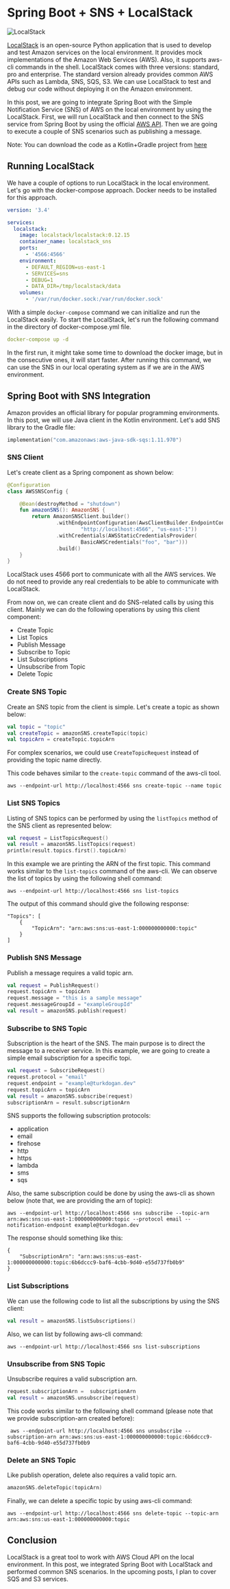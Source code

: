 # Spring Boot + SNS + LocalStack

![LocalStack](deployment.png)

[LocalStack](https://github.com/localstack/localstack) is an open-source Python application that is used to develop and test Amazon services on the local environment. It provides mock implementations of the Amazon Web Services (AWS). Also, it supports aws-cli commands in the shell. LocalStack comes with three versions: standard, pro and enterprise. The standard version already provides common AWS APIs such as Lambda, SNS, SQS, S3. We can use LocalStack to test and debug our code without deploying it on the Amazon environment.

In this post, we are going to integrate Spring Boot with the Simple Notification Service (SNS) of AWS on the local environment by using the LocalStack. First, we will run LocalStack and then connect to the SNS service from Spring Boot by using the official [AWS API](https://aws.amazon.com/sdk-for-java/). Then we are going to execute a couple of SNS scenarios such as publishing a message.

Note: You can download the code as a Kotlin+Gradle project from [here](https://github.com/turkdogan/spring-boot-guide/tree/main/spring-boot-sns-localstack)

## Running LocalStack

We have a couple of options to run LocalStack in the local environment. Let's go with the docker-compose approach. Docker needs to be installed for this approach.

```yaml
version: '3.4'

services:
  localstack:
    image: localstack/localstack:0.12.15
    container_name: localstack_sns
    ports:
      - '4566:4566'
    environment:
      - DEFAULT_REGION=us-east-1
      - SERVICES=sns
      - DEBUG=1
      - DATA_DIR=/tmp/localstack/data
    volumes:
      - '/var/run/docker.sock:/var/run/docker.sock'
```

With a simple ```docker-compose``` command we can initialize and run the LocalStack easily. To start the LocalStack, let's run the following command in the directory of docker-compose.yml file.

```yaml
docker-compose up -d
```

In the first run, it might take some time to download the docker image, but in the consecutive ones, it will start faster. After running this command, we can use the SNS in our local operating system as if we are in the AWS environment.

## Spring Boot with SNS Integration

Amazon provides an official library for popular programming environments. In this post, we will use Java client in the Kotlin environment. Let's add SNS library to the Gradle file:

```kotlin
implementation("com.amazonaws:aws-java-sdk-sqs:1.11.970")
```

### SNS Client

Let's create client as a Spring component as shown below:

```kotlin
@Configuration
class AWSSNSConfig {

    @Bean(destroyMethod = "shutdown")
    fun amazonSNS(): AmazonSNS {
        return AmazonSNSClient.builder()
                .withEndpointConfiguration(AwsClientBuilder.EndpointConfiguration(
                        "http://localhost:4566", "us-east-1"))
                .withCredentials(AWSStaticCredentialsProvider(
                        BasicAWSCredentials("foo", "bar")))
                .build()
    }
}
```

LocalStack uses 4566 port to communicate with all the AWS services. We do not need to provide any real credentials to be able to communicate with LocalStack.

From now on, we can create client and do SNS-related calls by using this client. Mainly we can do the following operations by using this client component:
- Create Topic
- List Topics
- Publish Message
- Subscribe to Topic
- List Subscriptions
- Unsubscribe from Topic
- Delete Topic

### Create SNS Topic
Create an SNS topic from the client is simple. Let's create a topic as shown below:

```kotlin
val topic = "topic"
val createTopic = amazonSNS.createTopic(topic)
val topicArn = createTopic.topicArn
```

For complex scenarios, we could use ```CreateTopicRequest``` instead of providing the topic name directly. 

This code behaves similar to the ```create-topic``` command of the aws-cli tool.

```shell
aws --endpoint-url http://localhost:4566 sns create-topic --name topic
```

### List SNS Topics
Listing of SNS topics can be performed by using the ```listTopics``` method of the SNS client as represented below:

```kotlin
val request = ListTopicsRequest()
val result = amazonSNS.listTopics(request)
println(result.topics.first().topicArn)
```

In this example we are printing the ARN of the first topic. This command works similar to the ```list-topics``` command of the aws-cli. We can observe the list of topics by using the following shell command:

```shell
aws --endpoint-url http://localhost:4566 sns list-topics
```

The output of this command should give the following response:

```shell
"Topics": [
    {
        "TopicArn": "arn:aws:sns:us-east-1:000000000000:topic"
    }
]
```

### Publish SNS Message

Publish a message requires a valid topic arn.

```kotlin
val request = PublishRequest()
request.topicArn = topicArn
request.message = "this is a sample message"
request.messageGroupId = "exampleGroupId"
val result = amazonSNS.publish(request)
```

### Subscribe to SNS Topic

Subscription is the heart of the SNS. The main purpose is to direct the message to a receiver service. In this example, we are going to create a simple email subscription for a specific topi.

```kotlin
val request = SubscribeRequest()
request.protocol = "email"
request.endpoint = "example@turkdogan.dev"
request.topicArn = topicArn
val result = amazonSNS.subscribe(request)
subscriptionArn = result.subscriptionArn
```
SNS supports the following subscription protocols:
- application
- email
- firehose
- http
- https
- lambda
- sms
- sqs

Also, the same subscription could be done by using the aws-cli as shown below (note that, we are providing the arn of topic):
```shell
aws --endpoint-url http://localhost:4566 sns subscribe --topic-arn arn:aws:sns:us-east-1:000000000000:topic --protocol email --notification-endpoint example@turkdogan.dev
```

The response should something like this:
```shell
{
    "SubscriptionArn": "arn:aws:sns:us-east-1:000000000000:topic:6b6dccc9-baf6-4cbb-9d40-e55d737fb0b9"
}
```

### List Subscriptions
We can use the following code to list all the subscriptions by using the SNS client:

```kotlin
val result = amazonSNS.listSubscriptions()
```

Also, we can list by following aws-cli command:

```shell
aws --endpoint-url http://localhost:4566 sns list-subscriptions
```

### Unsubscribe from SNS Topic
Unsubscribe requires a valid subscription arn.

```kotlin
request.subscriptionArn =  subscriptionArn
val result = amazonSNS.unsubscribe(request)
```

This code works similar to the following shell command (please note that we provide subscription-arn created before):
```shell
 aws --endpoint-url http://localhost:4566 sns unsubscribe --subscription-arn arn:aws:sns:us-east-1:000000000000:topic:6b6dccc9-baf6-4cbb-9d40-e55d737fb0b9
```

### Delete an SNS Topic
Like publish operation, delete also requires a valid topic arn.

```kotlin
amazonSNS.deleteTopic(topicArn)
```

Finally, we can delete a specific topic by using aws-cli command:

```shell
aws --endpoint-url http://localhost:4566 sns delete-topic --topic-arn arn:aws:sns:us-east-1:000000000000:topic
```

## Conclusion
LocalStack is a great tool to work with AWS Cloud API on the local environment. In this post, we integrated Spring Boot with LocalStack and performed common SNS scenarios. In the upcoming posts, I plan to cover SQS and S3 services.